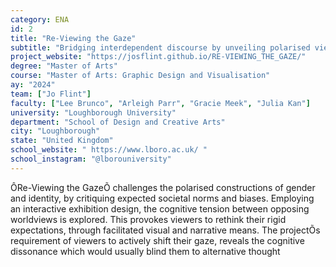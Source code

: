 ```yaml
---
category: ENA
id: 2
title: "Re-Viewing the Gaze"
subtitle: "Bridging interdependent discourse by unveiling polarised views on Gender, Sex, and Sexuality in psychosocial contexts"
project_website: "https://josflint.github.io/RE-VIEWING_THE_GAZE/"
degree: "Master of Arts"
course: "Master of Arts: Graphic Design and Visualisation"
ay: "2024"
team: ["Jo Flint"]
faculty: ["Lee Brunco", "Arleigh Parr", "Gracie Meek", "Julia Kan"]
university: "Loughborough University"
department: "School of Design and Creative Arts"
city: "Loughborough"
state: "United Kingdom"
school_website: " https://www.lboro.ac.uk/ "
school_instagram: "@lborouniversity"
---
```


ÔRe-Viewing the GazeÕ challenges the polarised constructions of gender and identity, by critiquing expected societal norms and biases. Employing an interactive exhibition design, the cognitive tension between opposing worldviews is explored. This provokes viewers to rethink their rigid expectations, through facilitated visual and narrative means. The projectÕs requirement of viewers to actively shift their gaze, reveals the cognitive dissonance which would usually blind them to alternative thought
